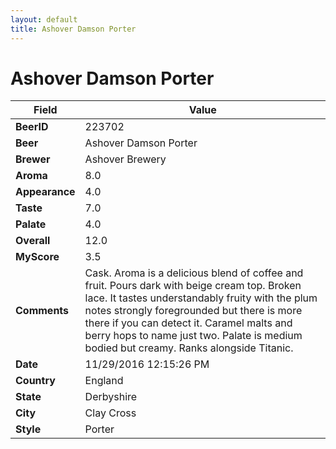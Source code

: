 ```yaml
---
layout: default
title: Ashover Damson Porter
---
```


# Ashover Damson Porter

| Field         | Value     |
|---------------|-----------|
| **BeerID** | 223702 |
| **Beer** | Ashover Damson Porter |
| **Brewer** | Ashover Brewery |
| **Aroma** | 8.0 |
| **Appearance** | 4.0 |
| **Taste** | 7.0 |
| **Palate** | 4.0 |
| **Overall** | 12.0 |
| **MyScore** | 3.5 |
| **Comments** | Cask. Aroma is a delicious blend of coffee and fruit. Pours dark with beige cream top. Broken lace. It tastes understandably fruity with the plum notes strongly foregrounded but there is more there if you can detect it. Caramel malts and berry hops to name just two. Palate is medium bodied but creamy. Ranks alongside Titanic. |
| **Date** | 11/29/2016 12:15:26 PM |
| **Country** | England |
| **State** | Derbyshire |
| **City** | Clay Cross |
| **Style** | Porter |
